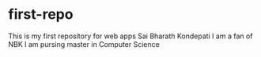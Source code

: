 # first-repo
This is my first repository for web apps
Sai Bharath Kondepati
I am a fan of NBK
I am pursing master in Computer Science